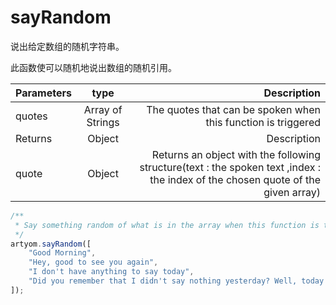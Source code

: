 # sayRandom

说出给定数组的随机字符串。

此函数使可以随机地说出数组的随机引用。

Parameters|type|Description
---|:--:|---:
quotes|Array of Strings|The quotes that can be spoken when this function is triggered
Returns|Object|Description
quote|Object|Returns an object with the following structure(text : the spoken text ,index : the index of the chosen quote of the given array)

```javascript
/**
 * Say something random of what is in the array when this function is triggered.
 */
artyom.sayRandom([
    "Good Morning",
    "Hey, good to see you again",
    "I don't have anything to say today",
    "Did you remember that I didn't say nothing yesterday? Well, today I dont want neither."
]);
```